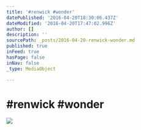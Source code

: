 ```yaml
---
title: '#renwick #wonder'
datePublished: '2016-04-20T18:30:06.437Z'
dateModified: '2016-04-20T17:47:02.996Z'
author: []
description: ''
sourcePath: _posts/2016-04-20-renwick-wonder.md
published: true
inFeed: true
hasPage: false
inNav: false
_type: MediaObject

---
```

# \#renwick \#wonder
![](https://the-grid-user-content.s3-us-west-2.amazonaws.com/0b401153-0ce3-4587-96c7-cd12aea67e81.jpg)